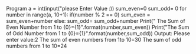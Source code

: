 Program 
a = int(input("please Enter Value :))
sum_even=0
sum_odd= 0
for number in range(a, 10+1):
  if(number % 2 == 0) 
    sum_even = sum_even+number
   else:
     sum_odd= sum_odd+number
Print(" The Sum of Even Number from 1 to
{0}={1}".format(number,sum_even))
Print("The Sum of Odd Number from 1 to
{0}={1}".format(number,sum_odd))
Output:
Please enter value:2
The sum of even numbers from 1to 10=30
The sum of  odd numbers  from 1 to 10=24
